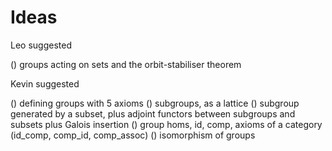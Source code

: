 # Ideas

Leo suggested

() groups acting on sets and the orbit-stabiliser theorem

Kevin suggested

() defining groups with 5 axioms
() subgroups, as a lattice
() subgroup generated by a subset, plus adjoint functors between subgroups and subsets plus Galois insertion
() group homs, id, comp, axioms of a category (id_comp, comp_id, comp_assoc)
() isomorphism of groups

